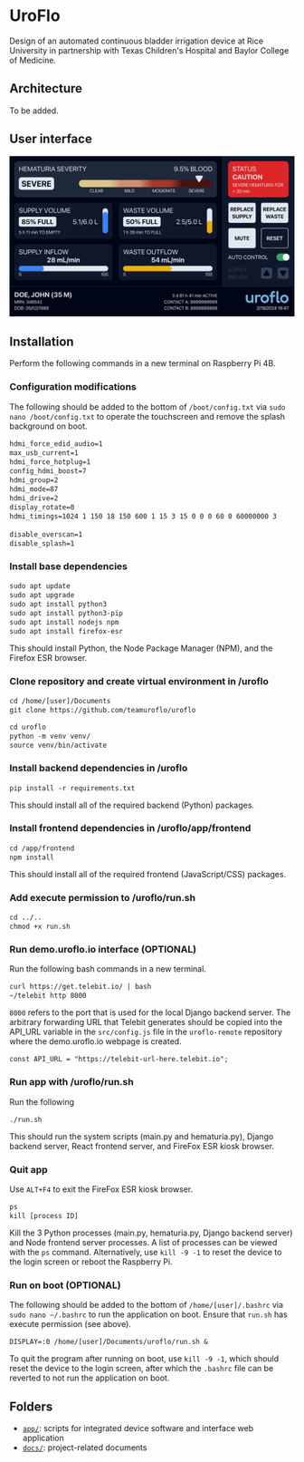 # UroFlo
Design of an automated continuous bladder irrigation device at Rice University in partnership with Texas Children's Hospital and Baylor College of Medicine.


## Architecture
To be added.


## User interface
![Screenshot of the UroFlo user interface.](/docs/user_interface.jpg)


## Installation
Perform the following commands in a new terminal on Raspberry Pi 4B.

### Configuration modifications
The following should be added to the bottom of `/boot/config.txt` via `sudo nano /boot/config.txt` to operate the touchscreen and remove the splash background on boot.
```
hdmi_force_edid_audio=1
max_usb_current=1
hdmi_force_hotplug=1
config_hdmi_boost=7
hdmi_group=2
hdmi_mode=87
hdmi_drive=2
display_rotate=0
hdmi_timings=1024 1 150 18 150 600 1 15 3 15 0 0 0 60 0 60000000 3

disable_overscan=1
disable_splash=1
```

### Install base dependencies
```
sudo apt update
sudo apt upgrade
sudo apt install python3
sudo apt install python3-pip
sudo apt install nodejs npm
sudo apt install firefox-esr
```
This should install Python, the Node Package Manager (NPM), and the Firefox ESR browser.

### Clone repository and create virtual environment in /uroflo
```
cd /home/[user]/Documents
git clone https://github.com/teamuroflo/uroflo
```
```
cd uroflo
python -m venv venv/
source venv/bin/activate
```

### Install backend dependencies in /uroflo
```
pip install -r requirements.txt
```
This should install all of the required backend (Python) packages.

### Install frontend dependencies in /uroflo/app/frontend
```
cd /app/frontend
npm install
```
This should install all of the required frontend (JavaScript/CSS) packages.

### Add execute permission to /uroflo/run.sh
```
cd ../..
chmod +x run.sh
```

### Run demo.uroflo.io interface (OPTIONAL)
Run the following bash commands in a new terminal.
```
curl https://get.telebit.io/ | bash
~/telebit http 8000
```
`8000` refers to the port that is used for the local Django backend server. The arbitrary forwarding URL that Telebit generates should be copied into the API_URL variable in the `src/config.js` file in the `uroflo-remote` repository where the demo.uroflo.io webpage is created.
```
const API_URL = "https://telebit-url-here.telebit.io";
```

### Run app with /uroflo/run.sh
Run the following 
```
./run.sh
```
This should run the system scripts (main.py and hematuria.py), Django backend server, React frontend server, and FireFox ESR kiosk browser.

### Quit app
Use `ALT+F4` to exit the FireFox ESR kiosk browser.
```
ps
kill [process ID]
```
Kill the 3 Python processes (main.py, hematuria.py, Django backend server) and Node frontend server processes. A list of processes can be viewed with the `ps` command. Alternatively, use `kill -9 -1` to reset the device to the login screen or reboot the Raspberry Pi.

### Run on boot (OPTIONAL)
The following should be added to the bottom of `/home/[user]/.bashrc` via `sudo nano ~/.bashrc` to run the application on boot. Ensure that `run.sh` has execute permission (see above).
```
DISPLAY=:0 /home/[user]/Documents/uroflo/run.sh &
```
To quit the program after running on boot, use `kill -9 -1`, which should reset the device to the login screen, after which the `.bashrc` file can be reverted to not run the application on boot.

## Folders
- [`app/`](app/): scripts for integrated device software and interface web application
- [`docs/`](docs/): project-related documents
